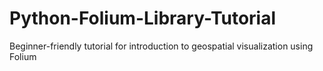 # Python-Folium-Library-Tutorial

Beginner-friendly tutorial for introduction to geospatial visualization using Folium
